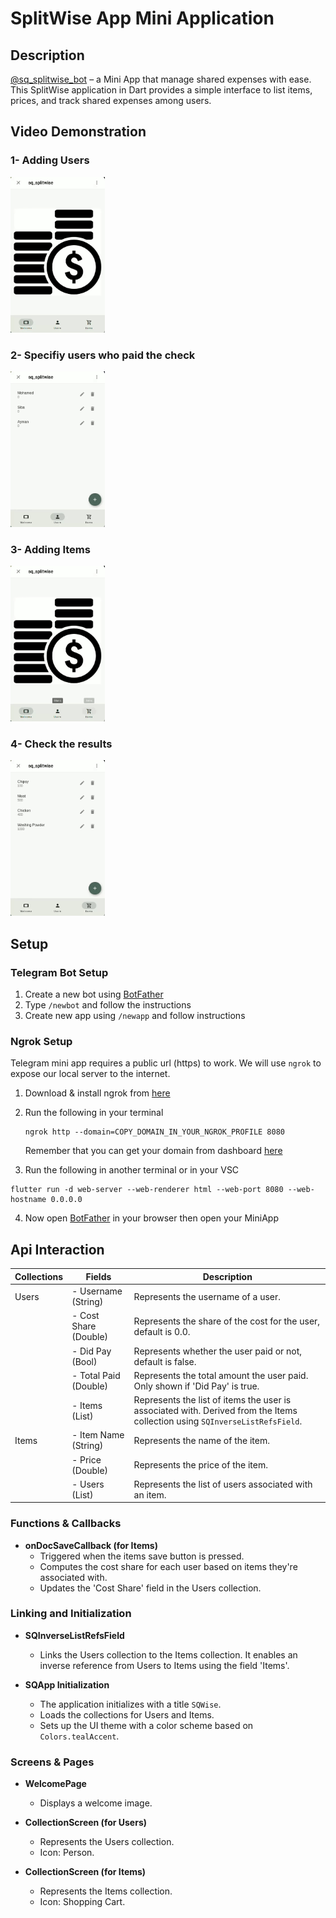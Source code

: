 # SplitWise App Mini Application

## Description

[@sq_splitwise_bot](https://t.me/sq_splitwise_bot/sq_split) – a Mini App that manage shared expenses with ease. This SplitWise application in Dart provides a simple interface to list items, prices, and track shared expenses among users.

## Video Demonstration

### 1- Adding Users

<img src="gifs/1-adding_users.gif" alt="demo video" width="30%">

### 2- Specifiy users who paid the check

<img src="gifs/2-specifiy_users_paid_check.gif" alt="demo video" width="30%">

### 3- Adding Items

<img src="gifs/3-add_items.gif" alt="demo video" width="30%">

### 4- Check the results

<img src="gifs/4-check_result.gif" alt="demo video" width="30%">

## Setup

### Telegram Bot Setup

1. Create a new bot using [BotFather](https://t.me/botfather)
2. Type `/newbot` and follow the instructions
3. Create new app using `/newapp` and follow instructions

### Ngrok Setup

Telegram mini app requires a public url (https) to work. We will use `ngrok` to expose our local server to the internet.

1. Download & install ngrok from [here](https://ngrok.com/download)
2. Run the following in your terminal

   ```
   ngrok http --domain=COPY_DOMAIN_IN_YOUR_NGROK_PROFILE 8080
   ```

   Remember that you can get your domain from dashboard [here](https://dashboard.ngrok.com/cloud-edge/domains)

3. Run the following in another terminal or in your VSC

```
flutter run -d web-server --web-renderer html --web-port 8080 --web-hostname 0.0.0.0
```

4. Now open [BotFather](https://t.me/botfather) in your browser then open your MiniApp

## Api Interaction

| Collections | Fields                | Description                                                                                                                 |
| ----------- | --------------------- | --------------------------------------------------------------------------------------------------------------------------- |
| Users       | - Username (String)   | Represents the username of a user.                                                                                          |
|             | - Cost Share (Double) | Represents the share of the cost for the user, default is 0.0.                                                              |
|             | - Did Pay (Bool)      | Represents whether the user paid or not, default is false.                                                                  |
|             | - Total Paid (Double) | Represents the total amount the user paid. Only shown if 'Did Pay' is true.                                                 |
|             | - Items (List)        | Represents the list of items the user is associated with. Derived from the Items collection using `SQInverseListRefsField`. |
| Items       | - Item Name (String)  | Represents the name of the item.                                                                                            |
|             | - Price (Double)      | Represents the price of the item.                                                                                           |
|             | - Users (List)        | Represents the list of users associated with an item.                                                                       |

### Functions & Callbacks

- **onDocSaveCallback (for Items)**
  - Triggered when the items save button is pressed.
  - Computes the cost share for each user based on items they're associated with.
  - Updates the 'Cost Share' field in the Users collection.

### Linking and Initialization

- **SQInverseListRefsField**

  - Links the Users collection to the Items collection. It enables an inverse reference from Users to Items using the field 'Items'.

- **SQApp Initialization**
  - The application initializes with a title `SQWise`.
  - Loads the collections for Users and Items.
  - Sets up the UI theme with a color scheme based on `Colors.tealAccent`.

### Screens & Pages

- **WelcomePage**

  - Displays a welcome image.

- **CollectionScreen (for Users)**

  - Represents the Users collection.
  - Icon: Person.

- **CollectionScreen (for Items)**
  - Represents the Items collection.
  - Icon: Shopping Cart.
